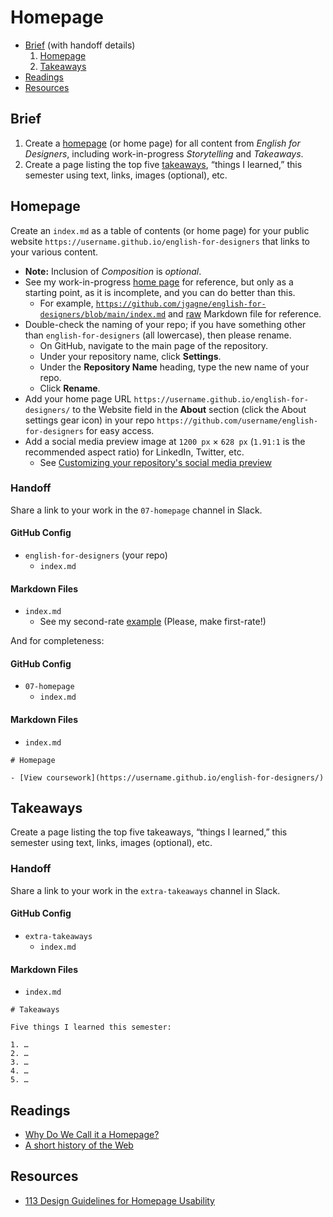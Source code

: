 # Homepage

- [Brief](#brief) (with handoff details)
  1. [Homepage](#homepage)
  2. [Takeaways](#takeaways)
- [Readings](#readings)
- [Resources](#resources)

## Brief

1. Create a [homepage](#homepage-1) (or home page) for all content from <cite>English for Designers</cite>, including work-in-progress <cite>Storytelling</cite> and <cite>Takeaways</cite>.
2. Create a page listing the top five [takeaways](#takeaways), “things I learned,” this semester using text, links, images (optional), etc.

## Homepage

Create an `index.md` as a table of contents (or home page) for your public website `https://username.github.io/english-for-designers` that links to your various content.

  - **Note:** Inclusion of <cite>Composition</cite> is *optional*.
  - See my work-in-progress [home page](https://jgagne.github.io/english-for-designers/) for reference, but only as a starting point, as it is incomplete, and you can do better than this.
    - For example, [`https://github.com/jgagne/english-for-designers/blob/main/index.md`](https://github.com/jgagne/english-for-designers/blob/main/index.md) and [raw](https://raw.githubusercontent.com/jgagne/english-for-designers/main/index.md) Markdown file for reference.
  - Double-check the naming of your repo; if you have something other than `english-for-designers` (all lowercase), then please rename.
    - On GitHub, navigate to the main page of the repository.
    - Under your repository name, click **Settings**.
    - Under the **Repository Name** heading, type the new name of your repo.
    - Click **Rename**.
  - Add your home page URL `https://username.github.io/english-for-designers/` to the Website field in the **About** section (click the About settings gear icon) in your repo `https://github.com/username/english-for-designers` for easy access.
  - Add a social media preview image at `1200 px` × `628 px` (`1.91:1` is the recommended aspect ratio) for LinkedIn, Twitter, etc.
      - See [Customizing your repository's social media preview](https://docs.github.com/en/repositories/managing-your-repositorys-settings-and-features/customizing-your-repository/customizing-your-repositorys-social-media-preview)

### Handoff

Share a link to your work in the `07-homepage` channel in Slack.

#### GitHub Config

- `english-for-designers` (your repo)
  - `index.md`

#### Markdown Files

- `index.md`
  - See my second-rate [example](https://raw.githubusercontent.com/jgagne/english-for-designers/main/index.md) (Please, make first-rate!)

And for completeness:

#### GitHub Config

- `07-homepage`
  - `index.md`

#### Markdown Files

- `index.md`

```
# Homepage

- [View coursework](https://username.github.io/english-for-designers/)
```

## Takeaways

Create a page listing the top five takeaways, “things I learned,” this semester using text, links, images (optional), etc.

### Handoff

Share a link to your work in the `extra-takeaways` channel in Slack.

#### GitHub Config

- `extra-takeaways`
  - `index.md`

#### Markdown Files

- `index.md`

```
# Takeaways

Five things I learned this semester:

1. …
2. …
3. …
4. …
5. …
```

## Readings

- [Why Do We Call it a Homepage?](https://thehistoryoftheweb.com/why-do-we-call-it-a-homepage/)
- [A short history of the Web](http://home.cern/science/computing/birth-web/short-history-web)

## Resources

- [113 Design Guidelines for Homepage Usability](https://www.nngroup.com/articles/113-design-guidelines-homepage-usability/)

